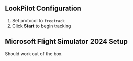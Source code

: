 ## LookPilot Configuration
1. Set protocol to `freetrack`
2. Click **Start** to begin tracking

## Microsoft Flight Simulator 2024 Setup
Should work out of the box. 